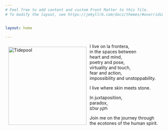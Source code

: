 ```yaml
---
# Feel free to add content and custom Front Matter to this file.
# To modify the layout, see https://jekyllrb.com/docs/themes/#overriding-theme-defaults


layout: home

---
```


  

<div>
  <img src="{{ site.baseurl }}/assets/tidepool.png" alt="Tidepool" width="250" style="float:left; margin: 10px;">
</div>

I live on la frontera,  
in the spaces between  
heart and mind,  
poetry and pose,  
virtuality and touch,  
fear and action,  
impossibility and unstoppability.

I live where skin meets stone.

In juxtaposition,  
paradox,  
תקון עולם

Join me on the journey through  
the ecotones of the human spirit.

